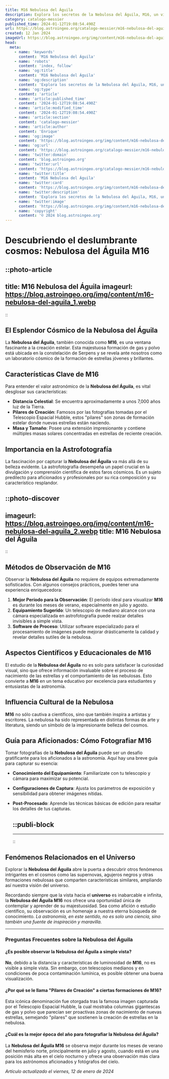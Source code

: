 ```yaml
---
title: M16 Nebulosa del Águila
description: Explora los secretos de la Nebulosa del Águila, M16, un vivero estelar de maravillas cósmicas visible en la constelación Serpens.
category: catalogo-messier
published_time: 2024-01-12T19:08:54.490Z
url: https://blog.astroingeo.org/catalogo-messier/m16-nebulosa-del-aguila
created: 12 Jan 2024
imageUrl: https://blog.astroingeo.org/img/content/m16-nebulosa-del-aguila_1.webp
head:
  meta:
    - name: 'keywords'
      content: 'M16 Nebulosa del Águila'
    - name: 'robots'
      content: 'index, follow'
    - name: 'og:title'
      content: 'M16 Nebulosa del Águila'
    - name: 'og:description'
      content: 'Explora los secretos de la Nebulosa del Águila, M16, un vivero estelar de maravillas cósmicas visible en la constelación Serpens.'
    - name: 'og:type'
      content: 'article'
    - name: 'article:published_time'
      content: '2024-01-12T19:08:54.490Z'
    - name: 'article:modified_time'
      content: '2024-01-12T19:08:54.490Z'
    - name: 'article:section'
      content: 'catalogo-messier'
    - name: 'article:author'
      content: 'Enrique'
    - name: 'og:image'
      content: 'https://blog.astroingeo.org/img/content/m16-nebulosa-del-aguila_1.webp'
    - name: 'og:url'
      content: 'https://blog.astroingeo.org/catalogo-messier/m16-nebulosa-del-aguila'
    - name: 'twitter:domain'
      content: 'blog.astroingeo.org'
    - name: 'twitter:url'
      content: 'https://blog.astroingeo.org/catalogo-messier/m16-nebulosa-del-aguila'
    - name: 'twitter:title'
      content: 'M16 Nebulosa del Águila'
    - name: 'twitter:card'
      content: 'https://blog.astroingeo.org/img/content/m16-nebulosa-del-aguila_1.webp'
    - name: 'twitter:description'
      content: 'Explora los secretos de la Nebulosa del Águila, M16, un vivero estelar de maravillas cósmicas visible en la constelación Serpens.'
    - name: 'twitter:image'
      content: 'https://blog.astroingeo.org/img/content/m16-nebulosa-del-aguila_1.webp'
    - name: 'copyright'
      content: '© 2024 blog.astroingeo.org'
---
```

# Descubriendo el deslumbrante cosmos: Nebulosa del Águila M16


::photo-article
---
title: M16 Nebulosa del Águila
imageurl: https://blog.astroingeo.org/img/content/m16-nebulosa-del-aguila_1.webp
---
::


## El Esplendor Cósmico de la Nebulosa del Águila
La **Nebulosa del Águila**, también conocida como **M16**, es una ventana fascinante a la creación estelar. Esta majestuosa formación de gas y polvo está ubicada en la constelación de Serpens y se revela ante nosotros como un laboratorio cósmico de la formación de estrellas jóvenes y brillantes.

## Características Clave de M16
Para entender el valor astronómico de la **Nebulosa del Águila**, es vital desglosar sus características:

- **Distancia Celestial**: Se encuentra aproximadamente a unos 7,000 años luz de la Tierra.
- **Pilares de Creación**: Famosos por las fotografías tomadas por el Telescopio Espacial Hubble, estos "pilares" son zonas de formación estelar donde nuevas estrellas están naciendo.
- **Masa y Tamaño**: Posee una extensión impresionante y contiene múltiples masas solares concentradas en estrellas de reciente creación.

## Importancia en la Astrofotografía
La fascinación por capturar la **Nebulosa del Águila** va más allá de su belleza evidente. La astrofotografía desempeña un papel crucial en la divulgación y comprensión científica de estos faros cósmicos. Es un sujeto predilecto para aficionados y profesionales por su rica composición y su característico resplandor.


::photo-discover
---
imageurl: https://blog.astroingeo.org/img/content/m16-nebulosa-del-aguila_2.webp
title: M16 Nebulosa del Águila
---
::


## Métodos de Observación de M16
Observar la **Nebulosa del Águila** no requiere de equipos extremadamente sofisticados. Con algunos consejos prácticos, puedes tener una experiencia enriquecedora:

1. **Mejor Período para la Observación**: El período ideal para visualizar **M16** es durante los meses de verano, especialmente en julio y agosto.
2. **Equipamiento Sugerido**: Un telescopio de mediano alcance con una cámara especializada en astrofotografía puede realzar detalles invisibles a simple vista.
3. **Software de Proceso**: Utilizar software especializado para el procesamiento de imágenes puede mejorar drásticamente la calidad y revelar detalles sutiles de la nebulosa.

## Aspectos Científicos y Educacionales de M16
El estudio de la **Nebulosa del Águila** no es solo para satisfacer la curiosidad visual, sino que ofrece información invaluable sobre el proceso de nacimiento de las estrellas y el comportamiento de las nebulosas. Esto convierte a **M16** en un tema educativo por excelencia para estudiantes y entusiastas de la astronomía.

## Influencia Cultural de la Nebulosa
**M16** no sólo cautiva a científicos, sino que también inspira a artistas y escritores. La nebulosa ha sido representada en distintas formas de arte y literatura, siendo un símbolo de la impresionante belleza del cosmos.

## Guía para Aficionados: Cómo Fotografiar M16
Tomar fotografías de la **Nebulosa del Águila** puede ser un desafío gratificante para los aficionados a la astronomía. Aquí hay una breve guía para capturar su esencia:

- **Conocimiento del Equipamiento**: Familiarízate con tu telescopio y cámara para maximizar su potencial.
- **Configuraciones de Captura**: Ajusta los parámetros de exposición y sensibilidad para obtener imágenes nítidas.
- **Post-Procesado**: Aprende las técnicas básicas de edición para resaltar los detalles de tus capturas.


  ::publi-block
  ---
  ---
  ::
  
  
## Fenómenos Relacionados en el Universo
Explorar la **Nebulosa del Águila** abre la puerta a descubrir otros fenómenos intrigantes en el cosmos como las supernovas, agujeros negros y otras formaciones nebulosas que comparten características similares, ampliando así nuestra visión del universo.

Recordando siempre que la vista hacia el **universo** es inabarcable e infinita, la **Nebulosa del Águila M16** nos ofrece una oportunidad única de contemplar y aprender de su majestuosidad. Sea como afición o estudio científico, su observación es un homenaje a nuestra eterna búsqueda de conocimiento. *La astronomía, en este sentido, no es solo una ciencia, sino también una fuente de inspiración y maravilla.*

---

### Preguntas Frecuentes sobre la Nebulosa del Águila

#### ¿Es posible observar la Nebulosa del Águila a simple vista?
**No**, debido a la distancia y características de luminosidad de **M16**, no es visible a simple vista. Sin embargo, con telescopios medianos y en condiciones de poca contaminación lumínica, es posible obtener una buena visualización.

#### ¿Por qué se le llama "Pilares de Creación" a ciertas formaciones de M16?
Esta icónica denominación fue otorgada tras la famosa imagen capturada por el Telescopio Espacial Hubble, la cual mostraba columnas gigantescas de gas y polvo que parecían ser proactivas zonas de nacimiento de nuevas estrellas, semejando "pilares" que sostienen la creación de estrellas en la nebulosa.

#### ¿Cuál es la mejor época del año para fotografiar la Nebulosa del Águila?
La **Nebulosa del Águila M16** se observa mejor durante los meses de verano del hemisferio norte, principalmente en julio y agosto, cuando está en una posición más alta en el cielo nocturno y ofrece una observación más clara para los astrónomos aficionados y fotógrafos del cielo.

_Artículo actualizado el viernes, 12 de enero de 2024_
